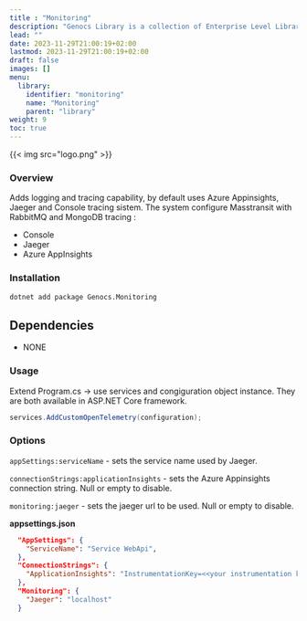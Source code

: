 ```yaml
---
title : "Monitoring"
description: "Genocs Library is a collection of Enterprise Level Libraries and Boilerplates for Modern Web Applications that gets you started with premium application development in no-time!"
lead: ""
date: 2023-11-29T21:00:19+02:00
lastmod: 2023-11-29T21:00:19+02:00
draft: false
images: []
menu:
  library:
    identifier: "monitoring"
    name: "Monitoring"
    parent: "library"
weight: 9
toc: true
---
```


{{< img src="logo.png" >}}

### Overview
Adds logging and tracing capability, by default uses Azure Appinsights, Jaeger and Console tracing sistem. The system configure Masstransit with RabbitMQ and 
MongoDB tracing :

- Console
- Jaeger
- Azure AppInsights


### Installation

``` bash
dotnet add package Genocs.Monitoring
```

## Dependencies

- NONE

### Usage

Extend Program.cs -> use services and congiguration object instance. They are both available in ASP.NET Core framework.

``` cs
services.AddCustomOpenTelemetry(configuration);
```

### Options

`appSettings:serviceName` - sets the service name used by Jaeger.

`connectionStrings:applicationInsights` - sets the Azure Appinsights connection string. Null or empty to disable.

`monitoring:jaeger` - sets the jaeger url to be used. Null or empty to disable.


**appsettings.json**

``` json
  "AppSettings": {
    "ServiceName": "Service WebApi",
  },
  "ConnectionStrings": {
    "ApplicationInsights": "InstrumentationKey=<<your instrumentation key>>;IngestionEndpoint=https://westeurope-5.in.applicationinsights.azure.com/;LiveEndpoint=https://westeurope.livediagnostics.monitor.azure.com/"
  },
  "Monitoring": {
    "Jaeger": "localhost"
  }
```
